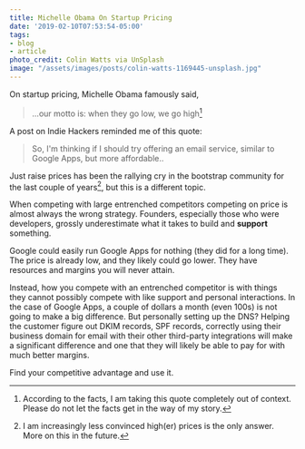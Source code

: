 ```yaml
---
title: Michelle Obama On Startup Pricing
date: '2019-02-10T07:53:54-05:00'
tags:
- blog
- article
photo_credit: Colin Watts via UnSplash
image: "/assets/images/posts/colin-watts-1169445-unsplash.jpg"
---
```


On startup pricing, Michelle Obama famously said,

> ...our motto is: when they go low, we go high[^1]

A post on Indie Hackers reminded me of this quote:

> So, I'm thinking if I should try offering an email service, similar to Google Apps, but more affordable..

Just raise prices has been the rallying cry in the bootstrap community for the last couple of years[^2], but this is a different topic.

When competing with large entrenched competitors competing on price is almost always the wrong strategy. Founders, especially those who were developers, grossly underestimate what it takes to build and **support** something.

Google could easily run Google Apps for nothing (they did for a long time). The price is already low, and they likely could go lower. They have resources and margins you will never attain.

Instead, how you compete with an entrenched competitor is with things they cannot possibly compete with like support and personal interactions. In the case of Google Apps, a couple of dollars a month (even 100s) is not going to make a big difference. But personally setting up the DNS? Helping the customer figure out DKIM records, SPF records, correctly using their business domain for email with their other third-party integrations will make a significant difference and one that they will likely be able to pay for with much better margins.

Find your competitive advantage and use it.

[^1]: According to the facts, I am taking this quote completely out of context. Please do not let the facts get in the way of my story.
[^2]: I am increasingly less convinced high(er) prices is the only answer. More on this in the future.
